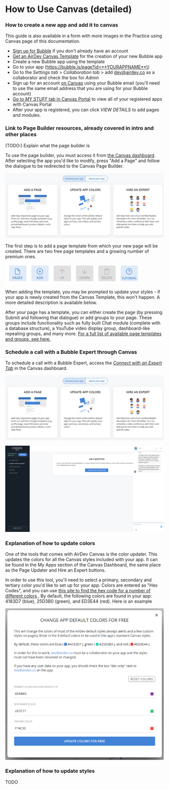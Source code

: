 # How to Use Canvas \(detailed\)

### How to create a new app and add it to canvas

This guide is also available in a form with more images in the Practice using Canvas page of this documentation.

* [Sign up for Bubble](https://bubble.io) if you don't already have an account
* [Get an AirDev Canvas Template](https://bubble.io/template/canvas-starter-template-1541110863579x114287102114398200) for the creation of your new Bubble app
* Create a new Bubble app using the template
* Go to your app \(https://bubble.is/page?id=**YOURAPPNAME**\)
* Go to the _Settings tab_ &gt; _Collaboration tab_ &gt; add [dev@airdev.co](mailto:dev@airdev.co) as a collaborator and check the box for _Admin_
* Sign up for an account [on Canvas](https://canvas.airdev.co) using your Bubble email \(you'll need to use the same email address that you are using for your Bubble account\)
* [Go to _MY STUFF_ tab in Canvas Portal](https://canvas.airdev.co/index?tab=my%20stuff&sub=apps) to view all of your registered apps with Canvas Portal
* After your app is registered, you can click _VIEW DETAILS_ to add pages and modules.

### Link to Page Builder resources, already covered in intro and other places

\(TODO:\) Explain what the page builder is

To use the page builder, you must access it from [the Canvas dashboard](https://canvas.airdev.co/index?tab=my%20stuff&sub=apps). After selecting the app you'd like to modify, press "Add a Page" and follow the dialogue to be redirected to the Canvas Page Builder.

![Press &quot;Add a Page&quot; to be redirected to the page editor.](../../.gitbook/assets/screenshot-from-2019-11-11-20-35-00.png)

  
The first step is to add a page template from which your new page will be created. There are two free page templates and a growing number of premium ones.

![](../../.gitbook/assets/screenshot-from-2019-11-12-09-50-45.png)

When adding the template, you may be prompted to update your styles - if your app is newly created from the Canvas Template, this won't happen. A more detailed description is available below.‌

After your page has a template, you can either create the page \(by pressing Submit and following that dialogue\) or add groups to your page. These groups include functionality such as fully built Chat module \(complete with a database structure\), a YouTube video display group, dashboard-like repeating groups, and many more. [For a full list of available page templates and groups, see here.](https://docs.airdev.co/canvas-pages-and-modules/v/2.0.0/)

### Schedule a call with a Bubble Expert through Canvas

To schedule a call with a Bubble Expert, access the [_Connect with an Expert Tab_](https://canvas.airdev.co/index?tab=connect%20with%20an%20expert&sub=apps) in the Canvas dashboard.

![You can select &quot;Hire an expert&quot; or click on the &quot;Connect with an Expert&quot; tab in Canvas to see this section.](../../.gitbook/assets/screenshot-from-2019-11-11-20-35-00.png)

![View of beginning steps in connecting with an expert.](../../.gitbook/assets/fireshot-capture-002-canvas-bubble-resources_-the-ultimate-bubble-development-resource_-canvas.airde.png)

### Explanation of how to update colors

One of the tools that comes with AirDev Canvas is the color updater. This updates the colors for all the Canvas styles included with your app. It can be found in the My Apps section of the Canvas Dashboard, the same place as the Page Updater and Hire an Expert buttons.

In order to use this tool, you'll need to select a primary, secondary and tertiary color you'd like to set up for your app. Colors are entered as "Hex Codes", and you can use [this site to find the hex code for a number of different colors](https://htmlcolorcodes.com/)., By default, the following colors are found in your app: 4183D7 \(blue\), 25D3B0 \(green\), and ED3E44 \(red\). Here is an example

![Example of a color change. Note the previews of the colors on the right hand side of the inputs.](../../.gitbook/assets/screenshot-from-2019-11-11-20-52-24.png)

### Explanation of how to update styles

TODO


